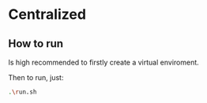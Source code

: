 # Centralized

## How to run

Is high recommended to firstly create a virtual enviroment.

Then to run, just:

```bash
.\run.sh
```
